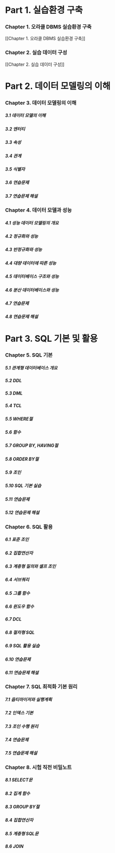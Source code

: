 # Part 1. 실습환경 구축

### Chapter 1. 오라클 DBMS 실습환경 구축

[[Chapter 1. 오라클 DBMS 실습환경 구축]]

### Chapter 2. 실습 데이터 구성 

[[Chapter 2. 실습 데이터 구성]]


# Part 2. 데이터 모델링의 이해

 

### Chapter 3. 데이터 모델링의 이해 

##### 3.1 데이터 모델의 이해 

##### 3.2 엔터티 

##### 3.3 속성 

##### 3.4 관계 

##### 3.5 식별자 

##### 3.6 연습문제 

##### 3.7 연습문제 해설

 

### Chapter 4. 데이터 모델과 성능 

##### 4.1 성능 데이터 모델링의 개요 

##### 4.2 정규화와 성능 

##### 4.3 반정규화와 성능 

##### 4.4 대량 데이터에 따른 성능 

##### 4.5 데이터베이스 구조와 성능 

##### 4.6 분산 데이터베이스와 성능 

##### 4.7 연습문제 

##### 4.8 연습문제 해설 

 

 

# Part 3. SQL 기본 및 활용

 

### Chapter 5. SQL 기본 

##### 5.1 관계형 데이터베이스 개요 

##### 5.2 DDL 

##### 5.3 DML 

##### 5.4 TCL 

##### 5.5 WHERE절 

##### 5.6 함수 

##### 5.7 GROUP BY, HAVING절 

##### 5.8 ORDER BY절 

##### 5.9 조인 

##### 5.10 SQL 기본 실습 

##### 5.11 연습문제 

##### 5.12 연습문제 해설 



### Chapter 6. SQL 활용 

##### 6.1 표준 조인

##### 6.2 집합연산자 

##### 6.3 계층형 질의와 셀프 조인 

##### 6.4 서브쿼리 

##### 6.5 그룹 함수 

##### 6.6 윈도우 함수 

##### 6.7 DCL

##### 6.8 절차형 SQL 

##### 6.9 SQL 활용 실습 

##### 6.10 연습문제 

##### 6.11 연습문제 해설 

 

### Chapter 7. SQL 최적화 기본 원리 

##### 7.1 옵티마이저와 실행계획 

##### 7.2 인덱스 기본 

##### 7.3 조인 수행 원리 

##### 7.4 연습문제 

##### 7.5 연습문제 해설 

 

### Chapter 8. 시험 직전 비밀노트 

##### 8.1 SELECT문 

##### 8.2 집계 함수 

##### 8.3 GROUP BY절 

##### 8.4 집합연산자 

##### 8.5 계층형 SQL문 

##### 8.6 JOIN 
